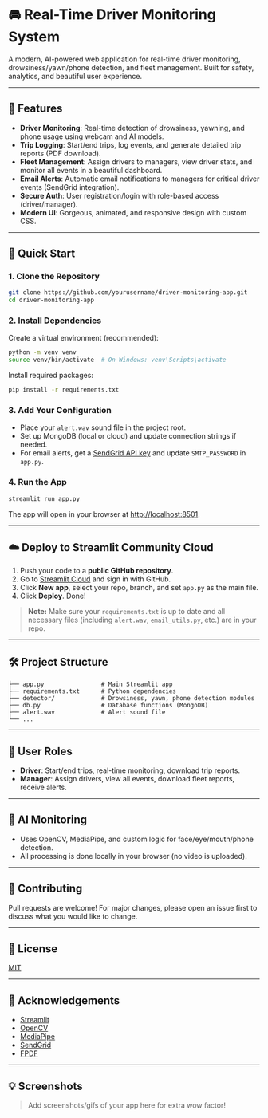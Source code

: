 # 🚘 Real-Time Driver Monitoring System

A modern, AI-powered web application for real-time driver monitoring, drowsiness/yawn/phone detection, and fleet management. Built for safety, analytics, and beautiful user experience.

---

## 🌟 Features

- **Driver Monitoring**: Real-time detection of drowsiness, yawning, and phone usage using webcam and AI models.
- **Trip Logging**: Start/end trips, log events, and generate detailed trip reports (PDF download).
- **Fleet Management**: Assign drivers to managers, view driver stats, and monitor all events in a beautiful dashboard.
- **Email Alerts**: Automatic email notifications to managers for critical driver events (SendGrid integration).
- **Secure Auth**: User registration/login with role-based access (driver/manager).
- **Modern UI**: Gorgeous, animated, and responsive design with custom CSS.

---

## 🚀 Quick Start

### 1. Clone the Repository

```bash
git clone https://github.com/yourusername/driver-monitoring-app.git
cd driver-monitoring-app
```

### 2. Install Dependencies

Create a virtual environment (recommended):

```bash
python -m venv venv
source venv/bin/activate  # On Windows: venv\Scripts\activate
```

Install required packages:

```bash
pip install -r requirements.txt
```

### 3. Add Your Configuration

- Place your `alert.wav` sound file in the project root.
- Set up MongoDB (local or cloud) and update connection strings if needed.
- For email alerts, get a [SendGrid API key](https://sendgrid.com/) and update `SMTP_PASSWORD` in `app.py`.

### 4. Run the App

```bash
streamlit run app.py
```

The app will open in your browser at [http://localhost:8501](http://localhost:8501).

---

## ☁️ Deploy to Streamlit Community Cloud

1. Push your code to a **public GitHub repository**.
2. Go to [Streamlit Cloud](https://streamlit.io/cloud) and sign in with GitHub.
3. Click **New app**, select your repo, branch, and set `app.py` as the main file.
4. Click **Deploy**. Done!

> **Note:** Make sure your `requirements.txt` is up to date and all necessary files (including `alert.wav`, `email_utils.py`, etc.) are in your repo.

---

## 🛠️ Project Structure

```
├── app.py                # Main Streamlit app
├── requirements.txt      # Python dependencies
├── detector/             # Drowsiness, yawn, phone detection modules
├── db.py                 # Database functions (MongoDB)
├── alert.wav             # Alert sound file
└── ...
```

---

## 👤 User Roles

- **Driver**: Start/end trips, real-time monitoring, download trip reports.
- **Manager**: Assign drivers, view all events, download fleet reports, receive alerts.

---

## 📸 AI Monitoring

- Uses OpenCV, MediaPipe, and custom logic for face/eye/mouth/phone detection.
- All processing is done locally in your browser (no video is uploaded).

---


## 🤝 Contributing

Pull requests are welcome! For major changes, please open an issue first to discuss what you would like to change.

---

## 📄 License

[MIT](LICENSE)

---

## 🙏 Acknowledgements

- [Streamlit](https://streamlit.io/)
- [OpenCV](https://opencv.org/)
- [MediaPipe](https://mediapipe.dev/)
- [SendGrid](https://sendgrid.com/)
- [FPDF](https://pyfpdf.github.io/)

---

## 💡 Screenshots

> Add screenshots/gifs of your app here for extra wow factor!
